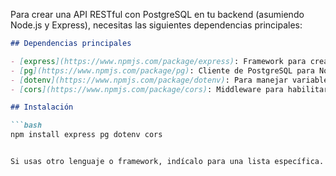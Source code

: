 Para crear una API RESTful con PostgreSQL en tu backend (asumiendo Node.js y Express), necesitas las siguientes dependencias principales:

```markdown
## Dependencias principales

- [express](https://www.npmjs.com/package/express): Framework para crear el servidor HTTP.
- [pg](https://www.npmjs.com/package/pg): Cliente de PostgreSQL para Node.js.
- [dotenv](https://www.npmjs.com/package/dotenv): Para manejar variables de entorno (opcional pero recomendado).
- [cors](https://www.npmjs.com/package/cors): Middleware para habilitar CORS (opcional, pero útil para APIs públicas).

## Instalación

```bash
npm install express pg dotenv cors
```
```

Si usas otro lenguaje o framework, indícalo para una lista específica.